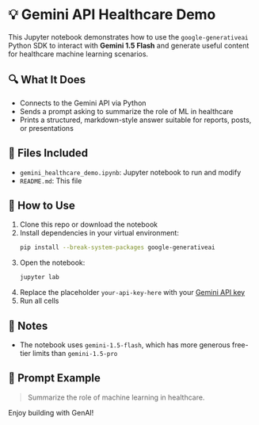 # 💡 Gemini API Healthcare Demo

This Jupyter notebook demonstrates how to use the `google-generativeai` Python SDK to interact with **Gemini 1.5 Flash** and generate useful content for healthcare machine learning scenarios.

## 🔍 What It Does
- Connects to the Gemini API via Python
- Sends a prompt asking to summarize the role of ML in healthcare
- Prints a structured, markdown-style answer suitable for reports, posts, or presentations

## 📂 Files Included
- `gemini_healthcare_demo.ipynb`: Jupyter notebook to run and modify
- `README.md`: This file

## 🚀 How to Use

1. Clone this repo or download the notebook
2. Install dependencies in your virtual environment:
   ```bash
   pip install --break-system-packages google-generativeai
   ```
3. Open the notebook:
   ```bash
   jupyter lab
   ```
4. Replace the placeholder `your-api-key-here` with your [Gemini API key](https://makersuite.google.com/app/apikey)
5. Run all cells

## 📌 Notes
- The notebook uses `gemini-1.5-flash`, which has more generous free-tier limits than `gemini-1.5-pro`

## 🧠 Prompt Example

> Summarize the role of machine learning in healthcare.

Enjoy building with GenAI!
